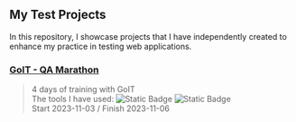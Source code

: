 ## My Test Projects
In this repository, I showcase projects that I have independently created to enhance my practice in testing web applications.

### [GoIT - QA Marathon](https://github.com/natallor/my_test_projects/tree/main/GoIT%20-%20QA%20Marathon)
> 4 days of training with GoIT<br>
> The tools I have used:
>      ![Static Badge](https://img.shields.io/badge/Jira-%230052CC?style=%20flat-square&logo=Jira&logoColor=blue&labelColor=black)
![Static Badge](https://img.shields.io/badge/TestRail-%2365C179?style=%20flat-square&logo=TestRail&logoColor=green&labelColor=black&color=blue)<br>
> Start 2023-11-03 / Finish 2023-11-06


